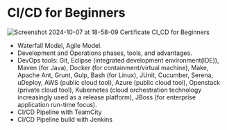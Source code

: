 # CI/CD for Beginners
![Screenshot 2024-10-07 at 18-58-09 Certificate CI_CD for Beginners](https://github.com/user-attachments/assets/546504be-daf1-4929-98c3-51d38af0f558)

*  Waterfall Model, Agile Model.
*   Development and Operations phases, tools, and advantages.
*  DevOps tools: Git, Eclipse (integrated development environment(IDE)), Maven (for Java), Docker (for containment/virtual machine), Make, Apache Ant, Grunt, Gulp, Bash (for Linux), JUnit, Cucumber, Serena, uDeploy, AWS (public cloud tool), Azure (public cloud tool), Openstack (private cloud tool), Kubernetes (cloud orchestration technology increasingly used as a release platform), JBoss (for enterprise application run-time focus).
*  CI/CD Pipeline with TeamCity
*  CI/CD Pipeline build with Jenkins
  
  
